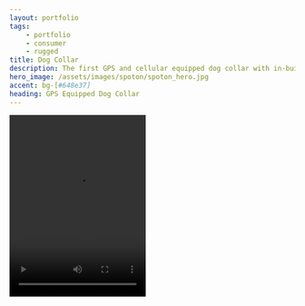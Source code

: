 ```yaml
---
layout: portfolio
tags:
    - portfolio
    - consumer
    - rugged
title: Dog Collar
description: The first GPS and cellular equipped dog collar with in-built static correction.
hero_image: /assets/images/spoton/spoton_hero.jpg
accent: bg-[#648e37]
heading: GPS Equipped Dog Collar
---
```


 <video width="240" height="320" controls>
  <source src="https://res.cloudinary.com/dqvadtc7k/video/upload/f_auto/58223916101__86DB2535-6918-4A81-B539-501742953D8A_tsa1hj.mov" type="video/mp4">
Your browser does not support the video tag.
</video> 


